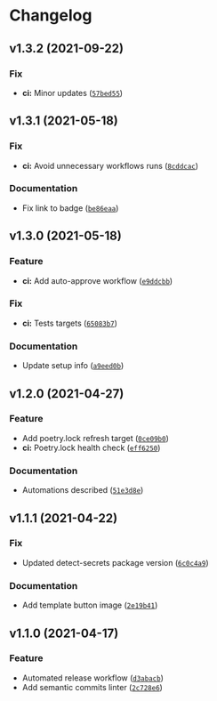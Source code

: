 # Changelog

<!--next-version-placeholder-->

## v1.3.2 (2021-09-22)
### Fix
* **ci:** Minor updates ([`57bed55`](https://github.com/agblox/template-python/commit/57bed558cefa4447e930054ccdff4bc59b042e03))

## v1.3.1 (2021-05-18)
### Fix
* **ci:** Avoid unnecessary workflows runs ([`8cddcac`](https://github.com/agblox/template-python/commit/8cddcacb9d12dcb7e4ea3848d5c5ef24882813a6))

### Documentation
* Fix link to badge ([`be86eaa`](https://github.com/agblox/template-python/commit/be86eaa5c271a18016071ce989cc9b7c9954d012))

## v1.3.0 (2021-05-18)
### Feature
* **ci:** Add auto-approve workflow ([`e9ddcbb`](https://github.com/agblox/template-python/commit/e9ddcbbdb0f9ccfc0053e6b07c2639320e6ef54b))

### Fix
* **ci:** Tests targets ([`65083b7`](https://github.com/agblox/template-python/commit/65083b71774220edd8c59ba23d53c7af4b9ad67f))

### Documentation
* Update setup info ([`a9eed0b`](https://github.com/agblox/template-python/commit/a9eed0bb6507845d0fcbc95814920ea114d022aa))

## v1.2.0 (2021-04-27)
### Feature
* Add poetry.lock refresh target ([`0ce09b0`](https://github.com/agblox/template-python/commit/0ce09b09cad662cd0920e878632e1faac1c52e8b))
* **ci:** Poetry.lock health check ([`eff6250`](https://github.com/agblox/template-python/commit/eff6250873fd796c95da2f724d24e07fd707bce5))

### Documentation
* Automations described ([`51e3d8e`](https://github.com/agblox/template-python/commit/51e3d8eb1ac9ff4aeafb8225e1e392a4a7a9839e))

## v1.1.1 (2021-04-22)
### Fix
* Updated detect-secrets package version ([`6c0c4a9`](https://github.com/agblox/template-python/commit/6c0c4a9e29735603fd2d101b626a6b0691bfba99))

### Documentation
* Add template button image ([`2e19b41`](https://github.com/agblox/template-python/commit/2e19b4165e769e1b2d1b3f6c393b994f4f6de873))

## v1.1.0 (2021-04-17)
### Feature
* Automated release workflow ([`d3abacb`](https://github.com/agblox/template-python/commit/d3abacb4684085c95437358ae54c9e9c7689f72b))
* Add semantic commits linter ([`2c728e6`](https://github.com/agblox/template-python/commit/2c728e669d6cd7e8feceec3981b47ed0bc0d1d8f))
